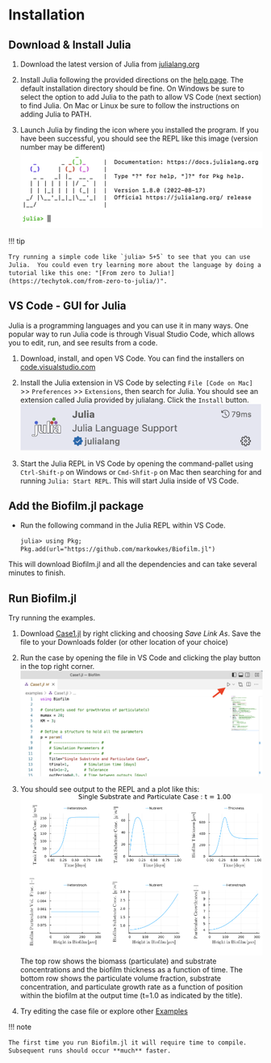 # Installation 

## Download & Install Julia

1. Download the latest version of Julia from [julialang.org](https://julialang.org/downloads/)

2. Install Julia following the provided directions on the [help page](https://julialang.org/downloads/platform/).  The default installation directory should be fine.  On Windows be sure to select the option to add Julia to the path to allow VS Code (next section) to find Julia.  On Mac or Linux be sure to follow the instructions on adding Julia to PATH.

3. Launch Julia by finding the icon where you installed the program.  If you have been successful, you should see the REPL like this image (version number may be different)
![Julia REPL](images/juliaREPL.png)

!!! tip

    Try running a simple code like `julia> 5+5` to see that you can use Julia.  You could even try learning more about the language by doing a tutorial like this one: "[From zero to Julia!](https://techytok.com/from-zero-to-julia/)". 

## VS Code - GUI for Julia
Julia is a programming languages and you can use it in many ways.  One popular way to run Julia code is through Visual Studio Code, which allows you to edit, run, and see results from a code.

1. Download, install, and open VS Code.  You can find the installers on [code.visualstudio.com](https://code.visualstudio.com/download)
   
2. Install the Julia extension in VS Code by selecting `File [Code on Mac]` >> `Preferences` >> `Extensions`, then search for Julia.  You should see an extension called Julia provided by julialang.  Click the `Install` button.
   ![Julia Extension](images/juliaExtension.png)

3. Start the Julia REPL in VS Code by opening the command-pallet using `Ctrl-Shift-p` on Windows or `Cmd-Shfit-p` on Mac then searching for and running `Julia: Start REPL`.  This will start Julia inside of VS Code.


## Add the Biofilm.jl package

- Run the following command in the Julia REPL within VS Code.

  ```julia-repl
  julia> using Pkg; Pkg.add(url="https://github.com/markowkes/Biofilm.jl")
  ```
This will download Biofilm.jl and all the dependencies and can take several minutes to finish.


## Run Biofilm.jl 

Try running the examples.

1. Download [Case1.jl](https://raw.githubusercontent.com/markowkes/Biofilm.jl/main/examples/Case1.jl) by right clicking and choosing *Save Link As*. Save the file to your Downloads folder (or other location of your choice)

2. Run the case by opening the file in VS Code and clicking the play button in the top right corner.  
    ![Case 1 Run Button](images/Case1_Run.png)
3. You should see output to the REPL and a plot like this:
    ![Case 1 Run Button](images/Case1_Final.png)
The top row shows the biomass (particulate) and substrate concentrations and the biofilm thickness as a function of time.  The bottom row shows the particulate volume fraction, substrate concentration, and particulate growth rate as a function of position within the biofilm at the output time (t=1.0 as indicated by the title).
   
1. Try editing the case file or explore other [Examples](@ref)
    
!!! note

    The first time you run Biofilm.jl it will require time to compile. Subsequent runs should occur **much** faster. 
